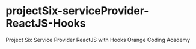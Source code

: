 # projectSix-serviceProvider-ReactJS-Hooks
Project Six Service Provider ReactJS with Hooks Orange Coding Academy
